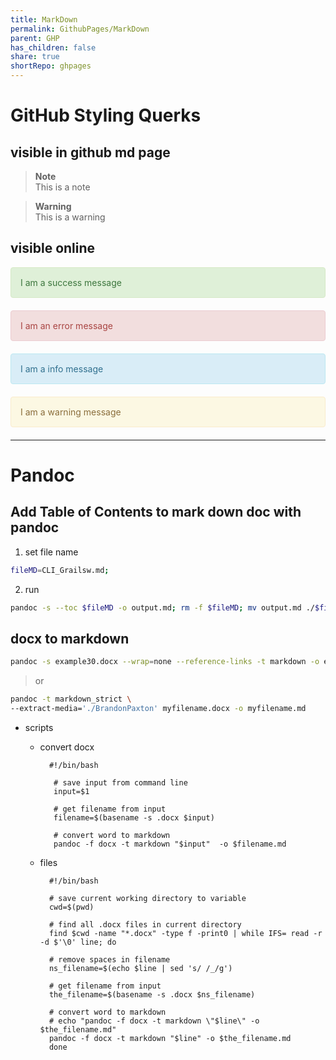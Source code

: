 ```yaml
---
title: MarkDown
permalink: GithubPages/MarkDown
parent: GHP
has_children: false
share: true
shortRepo: ghpages   
---
```


# GitHub Styling Querks

## visible in github md page

> **Note**<br>
> This is a note

> **Warning**<br>
> This is a warning

## visible online

<div style="padding: 15px; border: 1px solid transparent; border-color: transparent; margin-bottom: 20px; border-radius: 4px; color: #3c763d; background-color: #dff0d8; border-color: #d6e9c6;">
I am a success message
</div>

<div style="padding: 15px; border: 1px solid transparent; border-color: transparent; margin-bottom: 20px; border-radius: 4px; color: #a94442; background-color: #f2dede; border-color: #ebccd1;">
I am an error message
</div>

<div style="padding: 15px; border: 1px solid transparent; border-color: transparent; margin-bottom: 20px; border-radius: 4px; color: #31708f; background-color: #d9edf7; border-color: #bce8f1;">
I am a info message
</div>

<div style="padding: 15px; border: 1px solid transparent; border-color: transparent; margin-bottom: 20px; border-radius: 4px; color: #8a6d3b;; background-color: #fcf8e3; border-color: #faebcc;">
I am a warning message
</div>

---

# Pandoc

## Add Table of Contents to mark down doc with pandoc

1) set file name

```bash  
fileMD=CLI_Grailsw.md;  
```  

2) run

```bash  
pandoc -s --toc $fileMD -o output.md; rm -f $fileMD; mv output.md ./$fileMD;  
```  

## docx to markdown

```bash  
pandoc -s example30.docx --wrap=none --reference-links -t markdown -o example35.md  
```  

> or

  ```bash  
  pandoc -t markdown_strict \  
  --extract-media='./BrandonPaxton' myfilename.docx -o myfilename.md  
  ```  

- scripts
    - convert docx
      ```  
        #!/bin/bash  
    
         # save input from command line  
         input=$1  
    
         # get filename from input  
         filename=$(basename -s .docx $input)  
    
         # convert word to markdown  
         pandoc -f docx -t markdown "$input"  -o $filename.md  
       ```  

    - files
      ```  
        #!/bin/bash  
   
        # save current working directory to variable  
        cwd=$(pwd)  
   
        # find all .docx files in current directory  
        find $cwd -name "*.docx" -type f -print0 | while IFS= read -r -d $'\0' line; do  
   
        # remove spaces in filename  
        ns_filename=$(echo $line | sed 's/ /_/g')  
   
        # get filename from input  
        the_filename=$(basename -s .docx $ns_filename)  
   
        # convert word to markdown  
        # echo "pandoc -f docx -t markdown \"$line\" -o $the_filename.md"  
        pandoc -f docx -t markdown "$line" -o $the_filename.md  
        done  
      ```
